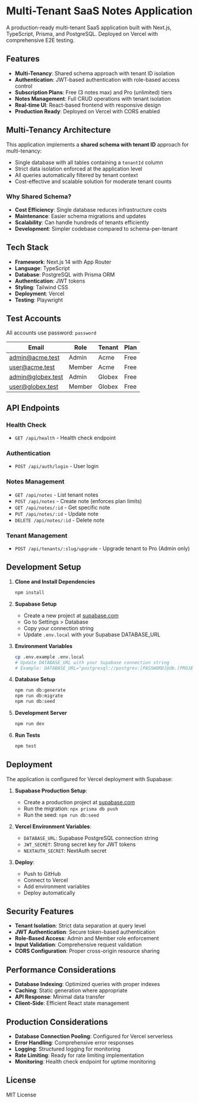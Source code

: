 # Multi-Tenant SaaS Notes Application

A production-ready multi-tenant SaaS application built with Next.js, TypeScript, Prisma, and PostgreSQL. Deployed on Vercel with comprehensive E2E testing.

## Features

- **Multi-Tenancy**: Shared schema approach with tenant ID isolation
- **Authentication**: JWT-based authentication with role-based access control
- **Subscription Plans**: Free (3 notes max) and Pro (unlimited) tiers
- **Notes Management**: Full CRUD operations with tenant isolation
- **Real-time UI**: React-based frontend with responsive design
- **Production Ready**: Deployed on Vercel with CORS enabled

## Multi-Tenancy Architecture

This application implements a **shared schema with tenant ID** approach for multi-tenancy:

- Single database with all tables containing a `tenantId` column
- Strict data isolation enforced at the application level
- All queries automatically filtered by tenant context
- Cost-effective and scalable solution for moderate tenant counts

### Why Shared Schema?
- **Cost Efficiency**: Single database reduces infrastructure costs
- **Maintenance**: Easier schema migrations and updates
- **Scalability**: Can handle hundreds of tenants efficiently
- **Development**: Simpler codebase compared to schema-per-tenant

## Tech Stack

- **Framework**: Next.js 14 with App Router
- **Language**: TypeScript
- **Database**: PostgreSQL with Prisma ORM
- **Authentication**: JWT tokens
- **Styling**: Tailwind CSS
- **Deployment**: Vercel
- **Testing**: Playwright

## Test Accounts

All accounts use password: `password`

| Email | Role | Tenant | Plan |
|-------|------|--------|------|
| admin@acme.test | Admin | Acme | Free |
| user@acme.test | Member | Acme | Free |
| admin@globex.test | Admin | Globex | Free |
| user@globex.test | Member | Globex | Free |

## API Endpoints

### Health Check
- `GET /api/health` - Health check endpoint

### Authentication
- `POST /api/auth/login` - User login

### Notes Management
- `GET /api/notes` - List tenant notes
- `POST /api/notes` - Create note (enforces plan limits)
- `GET /api/notes/:id` - Get specific note
- `PUT /api/notes/:id` - Update note
- `DELETE /api/notes/:id` - Delete note

### Tenant Management
- `POST /api/tenants/:slug/upgrade` - Upgrade tenant to Pro (Admin only)

## Development Setup

1. **Clone and Install Dependencies**
   ```bash
   npm install
   ```

2. **Supabase Setup**
   - Create a new project at [supabase.com](https://supabase.com)
   - Go to Settings > Database
   - Copy your connection string
   - Update `.env.local` with your Supabase DATABASE_URL

3. **Environment Variables**
   ```bash
   cp .env.example .env.local
   # Update DATABASE_URL with your Supabase connection string
   # Example: DATABASE_URL="postgresql://postgres:[PASSWORD]@db.[PROJECT-REF].supabase.co:5432/postgres"
   ```

4. **Database Setup**
   ```bash
   npm run db:generate
   npm run db:migrate
   npm run db:seed
   ```

5. **Development Server**
   ```bash
   npm run dev
   ```

6. **Run Tests**
   ```bash
   npm test
   ```

## Deployment

The application is configured for Vercel deployment with Supabase:

1. **Supabase Production Setup**:
   - Create a production project at [supabase.com](https://supabase.com)
   - Run the migration: `npx prisma db push`
   - Run the seed: `npm run db:seed`

2. **Vercel Environment Variables**:
   - `DATABASE_URL`: Supabase PostgreSQL connection string
   - `JWT_SECRET`: Strong secret key for JWT tokens
   - `NEXTAUTH_SECRET`: NextAuth secret

3. **Deploy**:
   - Push to GitHub
   - Connect to Vercel
   - Add environment variables
   - Deploy automatically

## Security Features

- **Tenant Isolation**: Strict data separation at query level
- **JWT Authentication**: Secure token-based authentication
- **Role-Based Access**: Admin and Member role enforcement
- **Input Validation**: Comprehensive request validation
- **CORS Configuration**: Proper cross-origin resource sharing

## Performance Considerations

- **Database Indexing**: Optimized queries with proper indexes
- **Caching**: Static generation where appropriate
- **API Response**: Minimal data transfer
- **Client-Side**: Efficient React state management

## Production Considerations

- **Database Connection Pooling**: Configured for Vercel serverless
- **Error Handling**: Comprehensive error responses
- **Logging**: Structured logging for monitoring
- **Rate Limiting**: Ready for rate limiting implementation
- **Monitoring**: Health check endpoint for uptime monitoring

## License

MIT License